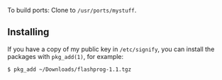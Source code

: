 To build ports: Clone to `/usr/ports/mystuff`.

## Installing
If you have a copy of my public key in `/etc/signify`, you can install the packages with `pkg_add(1)`, for example:

```
$ pkg_add ~/Downloads/flashprog-1.1.tgz
```
